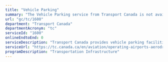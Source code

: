 ```yaml
---
title: "Vehicle Parking"
summary: "The Vehicle Parking service from Transport Canada is not available end-to-end online, according to the GC Service Inventory."
url: "gc/tc/1600"
department: "Transport Canada"
departmentAcronym: "tc"
serviceId: "1600"
onlineEndtoEnd: 0
serviceDescription: "Transport Canada provides vehicle parking facilities at five (5) TC owned and operated airports."
serviceUrl: "https://tc.canada.ca/en/aviation/operating-airports-aerodromes/list-airports-owned-transport-canada/service-standard-vehicle-parking"
programDescription: "Transportation Infrastructure"
---
```

